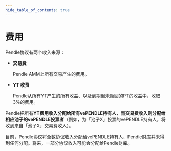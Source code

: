 ```yaml
---
hide_table_of_contents: true
---
```


# 费用

Pendle协议有两个收入来源：

- **交易费**

  Pendle AMM上所有交易产生的费用。

- **YT 收费**

  Pendle从所有YT产生的所有收益、以及到期但未赎回的PT的收益中，收取3%的费用。

Pendle把所有**YT费用收入分配给所有vePENDLE持有人**，而**交易费收入则分配给相应池子的vePENDLE投票者**（例如，为「池子X」投票的vePENDLE持有人，将收到来自「池子X」交易费收入）。

目前，Pendle协议将全数协议收入分配给vePENDLE持有人，Pendle财库并未得到任何分配。将来，一部分协议收入可能会分配给Pendle财库。
